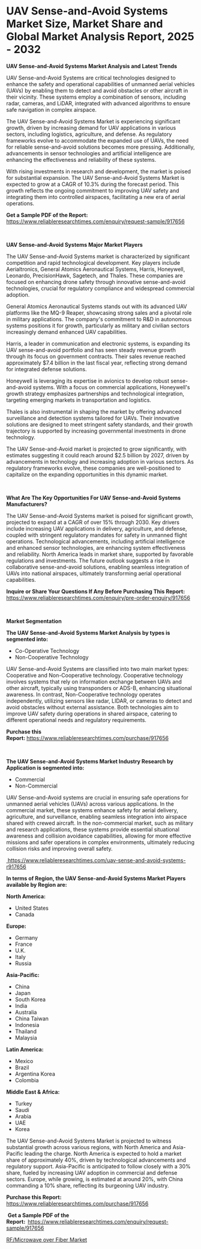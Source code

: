 <p><h1>UAV Sense-and-Avoid Systems Market Size, Market Share and Global Market Analysis Report, 2025 - 2032</h1></p><p><strong>UAV Sense-and-Avoid Systems Market Analysis and Latest Trends</strong></p>
<p><p>UAV Sense-and-Avoid Systems are critical technologies designed to enhance the safety and operational capabilities of unmanned aerial vehicles (UAVs) by enabling them to detect and avoid obstacles or other aircraft in their vicinity. These systems employ a combination of sensors, including radar, cameras, and LiDAR, integrated with advanced algorithms to ensure safe navigation in complex airspace.</p><p>The UAV Sense-and-Avoid Systems Market is experiencing significant growth, driven by increasing demand for UAV applications in various sectors, including logistics, agriculture, and defense. As regulatory frameworks evolve to accommodate the expanded use of UAVs, the need for reliable sense-and-avoid solutions becomes more pressing. Additionally, advancements in sensor technologies and artificial intelligence are enhancing the effectiveness and reliability of these systems.</p><p>With rising investments in research and development, the market is poised for substantial expansion. The UAV Sense-and-Avoid Systems Market is expected to grow at a CAGR of 10.3% during the forecast period. This growth reflects the ongoing commitment to improving UAV safety and integrating them into controlled airspaces, facilitating a new era of aerial operations.</p></p>
<p><strong>Get a Sample PDF of the Report:&nbsp;</strong> <a href="https://www.reliableresearchtimes.com/enquiry/request-sample/917656?utm_campaign=2455&utm_medium=2&utm_source=Github&utm_content=ia&utm_term=15022025&utm_id=uav-sense-and-avoid-systems">https://www.reliableresearchtimes.com/enquiry/request-sample/917656</a></p>
<p>&nbsp;</p>
<p><strong>UAV Sense-and-Avoid Systems Major Market Players</strong></p>
<p><p>The UAV Sense-and-Avoid Systems market is characterized by significant competition and rapid technological development. Key players include Aerialtronics, General Atomics Aeronautical Systems, Harris, Honeywell, Leonardo, PrecisionHawk, Sagetech, and Thales. These companies are focused on enhancing drone safety through innovative sense-and-avoid technologies, crucial for regulatory compliance and widespread commercial adoption.</p><p>General Atomics Aeronautical Systems stands out with its advanced UAV platforms like the MQ-9 Reaper, showcasing strong sales and a pivotal role in military applications. The company's commitment to R&D in autonomous systems positions it for growth, particularly as military and civilian sectors increasingly demand enhanced UAV capabilities.</p><p>Harris, a leader in communication and electronic systems, is expanding its UAV sense-and-avoid portfolio and has seen steady revenue growth through its focus on government contracts. Their sales revenue reached approximately $7.4 billion in the last fiscal year, reflecting strong demand for integrated defense solutions.</p><p>Honeywell is leveraging its expertise in avionics to develop robust sense-and-avoid systems. With a focus on commercial applications, Honeywell's growth strategy emphasizes partnerships and technological integration, targeting emerging markets in transportation and logistics. </p><p>Thales is also instrumental in shaping the market by offering advanced surveillance and detection systems tailored for UAVs. Their innovative solutions are designed to meet stringent safety standards, and their growth trajectory is supported by increasing governmental investments in drone technology.</p><p>The UAV Sense-and-Avoid market is projected to grow significantly, with estimates suggesting it could reach around $2.5 billion by 2027, driven by advancements in technology and increasing adoption in various sectors. As regulatory frameworks evolve, these companies are well-positioned to capitalize on the expanding opportunities in this dynamic market.</p></p>
<p>&nbsp;</p>
<p><strong>What Are The Key Opportunities For UAV Sense-and-Avoid Systems Manufacturers?</strong></p>
<p><p>The UAV Sense-and-Avoid Systems market is poised for significant growth, projected to expand at a CAGR of over 15% through 2030. Key drivers include increasing UAV applications in delivery, agriculture, and defense, coupled with stringent regulatory mandates for safety in unmanned flight operations. Technological advancements, including artificial intelligence and enhanced sensor technologies, are enhancing system effectiveness and reliability. North America leads in market share, supported by favorable regulations and investments. The future outlook suggests a rise in collaborative sense-and-avoid solutions, enabling seamless integration of UAVs into national airspaces, ultimately transforming aerial operational capabilities.</p></p>
<p><strong>Inquire or Share Your Questions If Any Before Purchasing This Report:</strong> <a href="https://www.reliableresearchtimes.com/enquiry/pre-order-enquiry/917656?utm_campaign=2455&utm_medium=2&utm_source=Github&utm_content=ia&utm_term=15022025&utm_id=uav-sense-and-avoid-systems">https://www.reliableresearchtimes.com/enquiry/pre-order-enquiry/917656</a></p>
<p>&nbsp;</p>
<p><strong>Market Segmentation</strong></p>
<p><strong>The UAV Sense-and-Avoid Systems Market Analysis by types is segmented into:</strong></p>
<p><ul><li>Co-Operative Technology</li><li>Non-Cooperative Technology</li></ul></p>
<p><p>UAV Sense-and-Avoid Systems are classified into two main market types: Cooperative and Non-Cooperative technology. Cooperative technology involves systems that rely on information exchange between UAVs and other aircraft, typically using transponders or ADS-B, enhancing situational awareness. In contrast, Non-Cooperative technology operates independently, utilizing sensors like radar, LIDAR, or cameras to detect and avoid obstacles without external assistance. Both technologies aim to improve UAV safety during operations in shared airspace, catering to different operational needs and regulatory requirements.</p></p>
<p><strong>Purchase this Report:&nbsp;</strong><a href="https://www.reliableresearchtimes.com/purchase/917656?utm_campaign=2455&utm_medium=2&utm_source=Github&utm_content=ia&utm_term=15022025&utm_id=uav-sense-and-avoid-systems">https://www.reliableresearchtimes.com/purchase/917656</a></p>
<p>&nbsp;</p>
<p><strong>The UAV Sense-and-Avoid Systems Market Industry Research by Application is segmented into:</strong></p>
<p><ul><li>Commercial</li><li>Non-Commercial</li></ul></p>
<p><p>UAV Sense-and-Avoid systems are crucial in ensuring safe operations for unmanned aerial vehicles (UAVs) across various applications. In the commercial market, these systems enhance safety for aerial delivery, agriculture, and surveillance, enabling seamless integration into airspace shared with crewed aircraft. In the non-commercial market, such as military and research applications, these systems provide essential situational awareness and collision avoidance capabilities, allowing for more effective missions and safer operations in complex environments, ultimately reducing collision risks and improving overall safety.</p></p>
<p><a href="https://www.reliableresearchtimes.com/uav-sense-and-avoid-systems-r917656?utm_campaign=2455&utm_medium=2&utm_source=Github&utm_content=ia&utm_term=15022025&utm_id=uav-sense-and-avoid-systems">&nbsp;https://www.reliableresearchtimes.com/uav-sense-and-avoid-systems-r917656</a></p>
<p><strong>In terms of Region, the UAV Sense-and-Avoid Systems Market Players available by Region are:</strong></p>
<p>
    <p> <strong> North America: </strong>
        <ul>
            <li>United States</li>
            <li>Canada</li>
        </ul>
        </p> 
    <p> <strong> Europe: </strong>
        <ul>
            <li>Germany</li>
            <li>France</li>
            <li>U.K.</li>
            <li>Italy</li>
            <li>Russia</li>
        </ul>
        </p> 
    <p> <strong> Asia-Pacific: </strong>
        <ul>
            <li>China</li>
            <li>Japan</li>
            <li>South Korea</li>
            <li>India</li>
            <li>Australia</li>
            <li>China Taiwan</li>
            <li>Indonesia</li>
            <li>Thailand</li>
            <li>Malaysia</li>
        </ul>
        </p> 
    <p> <strong> Latin America: </strong>
        <ul>
            <li>Mexico</li>
            <li>Brazil</li>
            <li>Argentina Korea</li>
            <li>Colombia</li>
        </ul>
        </p> 
    <p> <strong> Middle East & Africa: </strong>
        <ul>
            <li>Turkey</li>
            <li>Saudi</li>
            <li>Arabia</li>
            <li>UAE</li>
            <li>Korea</li>
        </ul>
    </p>
    </p>
<p><p>The UAV Sense-and-Avoid Systems Market is projected to witness substantial growth across various regions, with North America and Asia-Pacific leading the charge. North America is expected to hold a market share of approximately 40%, driven by technological advancements and regulatory support. Asia-Pacific is anticipated to follow closely with a 30% share, fueled by increasing UAV adoption in commercial and defense sectors. Europe, while growing, is estimated at around 20%, with China commanding a 10% share, reflecting its burgeoning UAV industry.</p></p>
<p><strong>Purchase this Report: </strong><a href="https://www.reliableresearchtimes.com/purchase/917656?utm_campaign=2455&utm_medium=2&utm_source=Github&utm_content=ia&utm_term=15022025&utm_id=uav-sense-and-avoid-systems">https://www.reliableresearchtimes.com/purchase/917656</a></p>
<p>&nbsp;<strong>Get a Sample PDF of the Report:&nbsp;&nbsp;</strong><a href="https://www.reliableresearchtimes.com/enquiry/request-sample/917656?utm_campaign=2455&utm_medium=2&utm_source=Github&utm_content=ia&utm_term=15022025&utm_id=uav-sense-and-avoid-systems">https://www.reliableresearchtimes.com/enquiry/request-sample/917656</a></p>
<p><strong></strong></p>
<p><p><a href="https://github.com/xanaanenkaly/Market-Research-Report-List-1/blob/main/rfmicrowave-over-fiber-market.md?utm_campaign=2455&utm_medium=2&utm_source=Github&utm_content=ia&utm_term=15022025&utm_id=uav-sense-and-avoid-systems">RF/Microwave over Fiber Market</a></p></p>